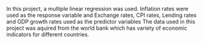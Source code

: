 In this project, a multiple linear regression was used.
Inflation rates were used as the response variable and Exchange rates, CPI rates, Lending rates and GDP growth rates used as the predictor variables
The data used in this project was aquired from the world bank which has variety of economic indicators for different countries.
